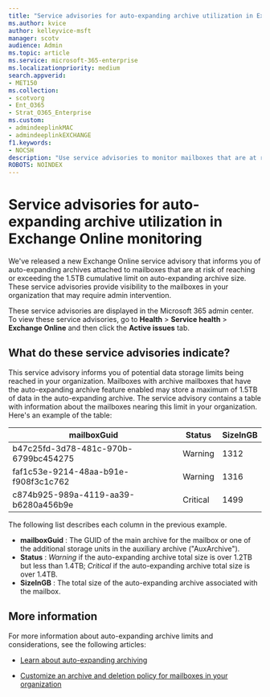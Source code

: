 ```yaml
---
title: "Service advisories for auto-expanding archive utilization in Exchange Online monitoring"
ms.author: kvice
author: kelleyvice-msft
manager: scotv
audience: Admin
ms.topic: article
ms.service: microsoft-365-enterprise
ms.localizationpriority: medium
search.appverid:
- MET150
ms.collection:
- scotvorg
- Ent_O365
- Strat_O365_Enterprise
ms.custom: 
- admindeeplinkMAC
- admindeeplinkEXCHANGE
f1.keywords:
- NOCSH
description: "Use service advisories to monitor mailboxes that are at risk of reaching or exceeding the auto-expanding archive size limits."
ROBOTS: NOINDEX
---
```


# Service advisories for auto-expanding archive utilization in Exchange Online monitoring

We've released a new Exchange Online service advisory that informs you of auto-expanding archives attached to mailboxes that are at risk of reaching or exceeding the 1.5TB cumulative limit on auto-expanding archive size.  These service advisories provide visibility to the mailboxes in your organization that may require admin intervention.

These service advisories are displayed in the Microsoft 365 admin center. To view these service advisories, go to **Health** \> **Service health** \> **Exchange Online** and then click the **Active issues** tab.

## What do these service advisories indicate?

This service advisory informs you of potential data storage limits being reached in your organization.  Mailboxes with archive mailboxes that have the auto-expanding archive feature enabled may store a maximum of 1.5TB of data in the auto-expanding archive.  The service advisory contains a table with information about the mailboxes nearing this limit in your organization. Here's an example of the table:

| mailboxGuid | Status | SizeInGB |
| --- | --- | --- |
| b47c25fd-3d78-481c-970b-6799bc454275 | Warning | 1312 |
| faf1c53e-9214-48aa-b91e-f908f3c1c762 | Warning | 1316 |
| c874b925-989a-4119-aa39-b6280a456b9e | Critical | 1499 |

The following list describes each column in the previous example.

- **mailboxGuid** : The GUID of the main archive for the mailbox or one of the additional storage units in the auxiliary archive ("AuxArchive").
- **Status** : _Warning_ if the auto-expanding archive total size is over 1.2TB but less than 1.4TB; _Critical_ if the auto-expanding archive total size is over 1.4TB.
- **SizeInGB** : The total size of the auto-expanding archive associated with the mailbox.

## More information

For more information about auto-expanding archive limits and considerations, see the following articles:

- [Learn about auto-expanding archiving](/microsoft-365/compliance/autoexpanding-archiving)

- [Customize an archive and deletion policy for mailboxes in your organization](/microsoft-365/compliance/set-up-an-archive-and-deletion-policy-for-mailboxes)
